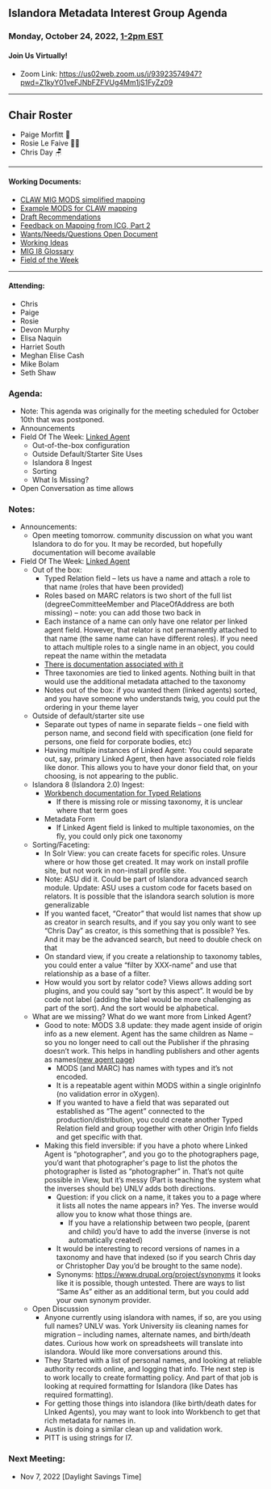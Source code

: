 ## Islandora Metadata Interest Group Agenda
### Monday, October 24, 2022, [1-2pm EST](http://www.thetimezoneconverter.com/?t=1%20pm&tz=Toronto&)
#### Join Us Virtually!
* Zoom Link: https://us02web.zoom.us/j/93923574947?pwd=Z1kyY01veFJNbFZFVUg4Mm1jS1FyZz09

---
## Chair Roster
* Paige Morfitt 📝
* Rosie Le Faive 🤼‍♀️
* Chris Day 🪑
---

#### Working Documents:
* [CLAW MIG MODS simplified mapping](https://docs.google.com/spreadsheets/d/18u2qFJ014IIxlVpM3JXfDEFccwBZcoFsjbBGpvL0jJI/edit#gid=0)
* [Example MODS for CLAW mapping](https://docs.google.com/spreadsheets/d/1C2Xie7HUDSgRT5v4ldoJvlNdoXz2GHAPvL3PE3TOKW8/edit#gid=1829081124)
* [Draft Recommendations](https://docs.google.com/document/d/15qSO9YcALtYSqd6CUuGx0t8FwUJ5pPwVPz0PA5rU898/edit#heading=h.f9r6knw0rjvu)
* [Feedback on Mapping from ICG, Part 2](https://docs.google.com/document/d/11OpqMMCXM1TFXgsr4yyTQ_cH9DabnD31p7JnuTRQl28/edit?invite=CMWvruEI&ts=5e66437f)
* [Wants/Needs/Questions Open Document](https://docs.google.com/document/d/12Kpb6826TNPzzMuyPS0sESa9TLnmljQmeioWbaPeEdA/edit)
* [Working Ideas](https://github.com/islandora-interest-groups/Islandora-Metadata-Interest-Group/blob/main/working_docs/ideas_and_topics.md)
* [MIG I8 Glossary](https://docs.google.com/document/d/1cfPYFVV9qvvz2VjBRdYUN0CB7AyVDuG-GYavQ27DuBk/edit#heading=h.9fr9xw70meix)
* [Field of the Week](https://docs.google.com/document/d/1rk0o_0byzeHrSKst0Feval_QeVZmo2DeIP0Mk3jaaFc/edit)

---

#### Attending:
 * Chris
 * Paige
 * Rosie
 * Devon Murphy
 * Elisa Naquin
 * Harriet South
 * Meghan Elise Cash
 * Mike Bolam
 * Seth Shaw


### Agenda: 
* Note: This agenda was originally for the meeting scheduled for October 10th that was postponed.
* Announcements
* Field Of The Week: [Linked Agent](https://docs.google.com/document/d/1rk0o_0byzeHrSKst0Feval_QeVZmo2DeIP0Mk3jaaFc/edit#heading=h.kx3yrhwfpcvj)
  * Out-of-the-box configuration
  * Outside Default/Starter Site Uses
  * Islandora 8 Ingest
  * Sorting
  * What Is Missing?
* Open Conversation as time allows


### Notes: 
* Announcements: 
  * Open meeting tomorrow. community discussion on what you want Islandora to do for you. It may be recorded, but hopefully documentation will become available
 * Field Of The Week: [Linked Agent](https://docs.google.com/document/d/1rk0o_0byzeHrSKst0Feval_QeVZmo2DeIP0Mk3jaaFc/edit#heading=h.kx3yrhwfpcvj)
   * Out of the box: 
     * Typed Relation field – lets us have a name and  attach a role to that name (roles that have been provided) 
     * Roles based on MARC relators is two short of the full list (degreeCommitteeMember and PlaceOfAddress are both missing) – note: you can add those two back in
     * Each instance of a name can only have one relator per linked agent field. However, that relator is not permanently attached to that name (the same name can have different roles). If you need to attach multiple roles to a single name in an object, you could repeat the name within the metadata 
     * [There is documentation associated with it](https://islandora.github.io/documentation/user-documentation/metadata/)
     * Three taxonomies are tied to linked agents. Nothing built in that would use the additional metadata attached to the taxonomy
     * Notes out of the box: if you wanted them (linked agents)  sorted, and you have someone who understands twig, you could put the ordering in your theme layer
   * Outside of default/starter site use
     * Separate out types of name in separate fields – one field with person name, and second field with specification (one field for persons, one field for corporate bodies, etc)
     * Having multiple instances of Linked Agent:  You could separate out, say, primary Linked Agent, then have associated role fields like donor. This allows you to have your donor field that, on your choosing, is not appearing to the public.
    * Islandora 8 (Islandora 2.0) Ingest: 
      * [Workbench documentation for Typed Relations](https://mjordan.github.io/islandora_workbench_docs/fields/#typed-relation-fields)
        * If there is missing role or missing taxonomy, it is unclear where that term goes
       * Metadata Form
         * If Linked Agent field is linked to multiple taxonomies, on the fly, you could only pick one taxonomy
    * Sorting/Faceting:
      * In Solr View: you can create facets for specific roles. Unsure where or how those get created. It may work on install profile site, but not work in non-install profile site. 
      * Note: ASU did it. Could be part of Islandora advanced search module. Update: ASU uses a custom code for facets based on relators. It is possible that the islandora search solution is more generalizable
      * If you wanted facet, “Creator” that would list names that show up as creator in search results, and if you say you only want to see “Chris Day” as creator, is this something that is possible? Yes. And it may be the advanced search, but need to double check on that
      * On standard view, if you create a relationship to taxonomy tables, you could enter a value “filter by XXX-name” and use that relationship as a base of a filter.
      * How would you sort by relator code? Views allows adding sort plugins, and you could say “sort by this aspect”. It would be by code not label (adding the label would be more challenging as part of the sort). And the sort would be alphabetical. 
    * What are we missing? What do we want more from Linked Agent?
      * Good to note: MODS 3.8 update: they made agent inside of origin info as a new element. Agent has the same children as Name – so you no longer need to call out the Publisher if the phrasing doesn’t work. This helps in handling publishers and other agents as names([new agent page](https://www.loc.gov/standards/mods/userguide/origininfo.html#agent_))
        * MODS (and MARC) has names with types and it’s not encoded. 
        * It is a repeatable agent within MODS within a single originInfo (no validation error in oXygen). 
        * If you wanted to have a field that was separated out established as “The agent” connected to the production/distribution, you could create another Typed Relation field and group together with other Origin Info fields and get specific with that. 
      * Making this field inversible: if you have a photo where Linked Agent is “photographer”, and you go to the photographers page, you’d want that photographer's page to list the photos the photographer is listed as “photographer” in. That’s not quite possible in View, but it’s messy (Part is teaching the system what the inverses should be)  UNLV adds both directions. 
        *  Question: if you click on a name, it takes you to a page where it lists all notes the name appears in? Yes. The inverse would allow you to know what those things are. 
            *  If you have a relationship between two people, (parent and child) you’d have to add the inverse (inverse is not automatically created)  
        *  It would be interesting to record versions of names in a taxonomy and have that indexed (so if you search Chris day or Christopher Day you’d be brought to the same node). 
          *  Synonyms: https://www.drupal.org/project/synonyms it looks like it is possible, though untested. There are ways to list “Same As” either as an additional term, but you could add your own synonym provider.
   *  Open Discussion
       *  Anyone currently using islandora with names, if so, are you using full names? UNLV was. York University iis cleaning names for migration – including names, alternate names, and birth/death dates. Curious how work on spreadsheets will translate into islandora. Would like more conversations around this. 
       *  They Started with a list of personal names, and looking at reliable authority records online, and logging that info. THe next step is to work locally to create formatting policy.  And part of that job is looking at required formatting for Islandora (like Dates has required formatting). 
         *  For getting those things into islandora (like birth/death dates for LInked Agents), you may want to look into Workbench to get that rich metadata for names in. 
         *   Austin is doing a similar clean up and validation work. 
         *   PITT is using strings for I7. 







    
### Next Meeting:
* Nov 7, 2022 [Daylight Savings Time]

